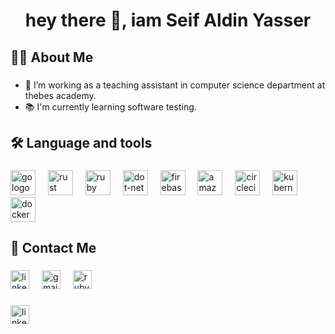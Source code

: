 <h1 align="center">hey there 👋, iam Seif Aldin Yasser</h1>

###

<h2 align="left">👩‍💻  About Me</h2>

###

- 🔭 I’m working as a teaching assistant in computer science department at thebes academy.
-  📚 I'm currently learning software testing.</p>

###

<h2 align="left">🛠 Language and tools</h2>

###

<div align="left">
  <img src="https://cdn.jsdelivr.net/gh/devicons/devicon/icons/go/go-original-wordmark.svg" height="40" alt="go logo"  />
  <img width="12" />
  <img src="https://cdn.jsdelivr.net/gh/devicons/devicon/icons/rust/rust-original.svg" height="40" alt="rust logo"  />
  <img width="12" />
  <img src="https://cdn.jsdelivr.net/gh/devicons/devicon/icons/ruby/ruby-plain-wordmark.svg" height="40" alt="ruby logo"  />
  <img width="12" />
  <img src="https://cdn.jsdelivr.net/gh/devicons/devicon/icons/dot-net/dot-net-plain-wordmark.svg" height="40" alt="dot-net logo"  />
  <img width="12" />
  <img src="https://cdn.jsdelivr.net/gh/devicons/devicon/icons/firebase/firebase-plain-wordmark.svg" height="40" alt="firebase logo"  />
  <img width="12" />
  <img src="https://cdn.jsdelivr.net/gh/devicons/devicon/icons/amazonwebservices/amazonwebservices-line-wordmark.svg" height="40" alt="amazonwebservices logo"  />
  <img width="12" />
  <img src="https://cdn.jsdelivr.net/gh/devicons/devicon/icons/circleci/circleci-plain.svg" height="40" alt="circleci logo"  />
  <img width="12" />
  <img src="https://cdn.jsdelivr.net/gh/devicons/devicon/icons/kubernetes/kubernetes-plain.svg" height="40" alt="kubernetes logo"  />
  <img width="12" />
  <img src="https://cdn.jsdelivr.net/gh/devicons/devicon/icons/docker/docker-plain-wordmark.svg" height="40" alt="docker logo"  />
</div>

###

<h3 align="left"></h3>

###

###

<h2 align="left">📧  Contact Me</h2>

###

###

<div align="left">
  <img src="https://vectorseek.com/wp-content/uploads/2023/09/LinkedIn-in-Logo-Vector.svg-.png" height="30" alt="linkedin logo" />
  <img width="12" />
    <img src="https://logos-world.net/wp-content/uploads/2020/11/Gmail-Logo-2013-2020.png" height="30" alt="gmail logo"  />
  <img width="12" />
  <img src="https://fluxkeyboard.com/wp-content/uploads/2023/06/Microsoft_Office_Outlook_2018%E2%80%93present.svg-300x279.png" height="30" alt="ruby logo"  />
  <img width="12" />
</div>

###
<a href="https://www.w3schools.com/">  <img src="https://vectorseek.com/wp-content/uploads/2023/09/LinkedIn-in-Logo-Vector.svg-.png" height="30" alt="linkedin logo" /></a>
